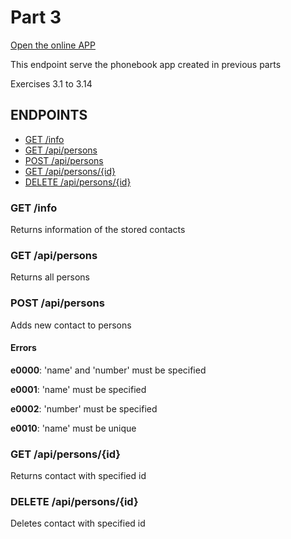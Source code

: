 # Part 3

[Open the online APP](https://4f6y7l-3001.csb.app/)

This endpoint serve the phonebook app created in previous parts

Exercises 3.1 to 3.14

## ENDPOINTS

- [GET /info](#get-info)
- [GET /api/persons](#get-api-persons)
- [POST /api/persons](#post-api-persons)
- [GET /api/persons/{id}](#get-api-persons-id)
- [DELETE /api/persons/{id}](#delete-api-persons-id)

### <a id="get-info"></a>GET /info
Returns information of the stored contacts

### <a id="get-api-persons"></a>GET /api/persons
Returns all persons

### <a id="post-api-persons"></a>POST /api/persons
Adds new contact to persons

#### Errors

**e0000**:
'name' and 'number' must be specified

**e0001**:
'name' must be specified

**e0002**:
'number' must be specified

**e0010**:
'name' must be unique

### <a id="get-api-persons-id"></a>GET /api/persons/{id}
Returns contact with specified id

### <a id="delete-api-persons-id"></a>DELETE /api/persons/{id}
Deletes contact with specified id
